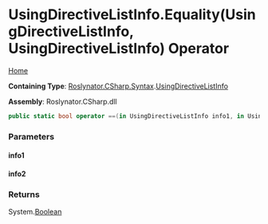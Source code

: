<a name="_Top"></a>

# UsingDirectiveListInfo\.Equality\(UsingDirectiveListInfo, UsingDirectiveListInfo\) Operator

[Home](../../../../../README.md#_Top)

**Containing Type**: [Roslynator.CSharp.Syntax](../../README.md#_Top)\.[UsingDirectiveListInfo](../README.md#_Top)

**Assembly**: Roslynator\.CSharp\.dll

```csharp
public static bool operator ==(in UsingDirectiveListInfo info1, in UsingDirectiveListInfo info2)
```

### Parameters

#### info1

#### info2

### Returns

System\.[Boolean](https://docs.microsoft.com/en-us/dotnet/api/system.boolean)

